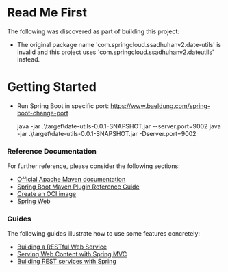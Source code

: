 # Read Me First
The following was discovered as part of building this project:

* The original package name 'com.springcloud.ssadhuhanv2.date-utils' is invalid and this project uses 'com.springcloud.ssadhuhanv2.dateutils' instead.

# Getting Started
* Run Spring Boot in specific port: https://www.baeldung.com/spring-boot-change-port


    java -jar .\target\date-utils-0.0.1-SNAPSHOT.jar --server.port=9002
    java -jar .\target\date-utils-0.0.1-SNAPSHOT.jar -Dserver.port=9002 

### Reference Documentation
For further reference, please consider the following sections:

* [Official Apache Maven documentation](https://maven.apache.org/guides/index.html)
* [Spring Boot Maven Plugin Reference Guide](https://docs.spring.io/spring-boot/docs/2.6.1/maven-plugin/reference/html/)
* [Create an OCI image](https://docs.spring.io/spring-boot/docs/2.6.1/maven-plugin/reference/html/#build-image)
* [Spring Web](https://docs.spring.io/spring-boot/docs/2.6.1/reference/htmlsingle/#boot-features-developing-web-applications)

### Guides
The following guides illustrate how to use some features concretely:

* [Building a RESTful Web Service](https://spring.io/guides/gs/rest-service/)
* [Serving Web Content with Spring MVC](https://spring.io/guides/gs/serving-web-content/)
* [Building REST services with Spring](https://spring.io/guides/tutorials/bookmarks/)

